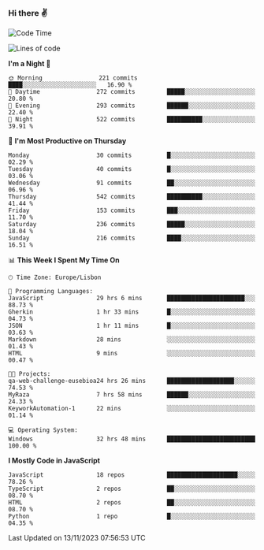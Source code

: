 ### Hi there :v:

<!--
**eusebioaddsilva/eusebioaddsilva** is a ✨ _special_ ✨ repository because its `README.md` (this file) appears on your GitHub profile.

<!--START_SECTION:waka-->
![Code Time](http://img.shields.io/badge/Code%20Time-90%20hrs%2041%20mins-blue)

![Lines of code](https://img.shields.io/badge/From%20Hello%20World%20I%27ve%20Written-3.5%20million%20lines%20of%20code-blue)

**I'm a Night 🦉** 

```text
🌞 Morning                221 commits         ████░░░░░░░░░░░░░░░░░░░░░   16.90 % 
🌆 Daytime                272 commits         █████░░░░░░░░░░░░░░░░░░░░   20.80 % 
🌃 Evening                293 commits         ██████░░░░░░░░░░░░░░░░░░░   22.40 % 
🌙 Night                  522 commits         ██████████░░░░░░░░░░░░░░░   39.91 % 
```
📅 **I'm Most Productive on Thursday** 

```text
Monday                   30 commits          █░░░░░░░░░░░░░░░░░░░░░░░░   02.29 % 
Tuesday                  40 commits          █░░░░░░░░░░░░░░░░░░░░░░░░   03.06 % 
Wednesday                91 commits          ██░░░░░░░░░░░░░░░░░░░░░░░   06.96 % 
Thursday                 542 commits         ██████████░░░░░░░░░░░░░░░   41.44 % 
Friday                   153 commits         ███░░░░░░░░░░░░░░░░░░░░░░   11.70 % 
Saturday                 236 commits         █████░░░░░░░░░░░░░░░░░░░░   18.04 % 
Sunday                   216 commits         ████░░░░░░░░░░░░░░░░░░░░░   16.51 % 
```


📊 **This Week I Spent My Time On** 

```text
🕑︎ Time Zone: Europe/Lisbon

💬 Programming Languages: 
JavaScript               29 hrs 6 mins       ██████████████████████░░░   88.73 % 
Gherkin                  1 hr 33 mins        █░░░░░░░░░░░░░░░░░░░░░░░░   04.73 % 
JSON                     1 hr 11 mins        █░░░░░░░░░░░░░░░░░░░░░░░░   03.63 % 
Markdown                 28 mins             ░░░░░░░░░░░░░░░░░░░░░░░░░   01.43 % 
HTML                     9 mins              ░░░░░░░░░░░░░░░░░░░░░░░░░   00.47 % 

🐱‍💻 Projects: 
qa-web-challenge-eusebioa24 hrs 26 mins      ███████████████████░░░░░░   74.53 % 
MyRaza                   7 hrs 58 mins       ██████░░░░░░░░░░░░░░░░░░░   24.33 % 
KeyworkAutomation-1      22 mins             ░░░░░░░░░░░░░░░░░░░░░░░░░   01.14 % 

💻 Operating System: 
Windows                  32 hrs 48 mins      █████████████████████████   100.00 % 
```

**I Mostly Code in JavaScript** 

```text
JavaScript               18 repos            ████████████████████░░░░░   78.26 % 
TypeScript               2 repos             ██░░░░░░░░░░░░░░░░░░░░░░░   08.70 % 
HTML                     2 repos             ██░░░░░░░░░░░░░░░░░░░░░░░   08.70 % 
Python                   1 repo              █░░░░░░░░░░░░░░░░░░░░░░░░   04.35 % 
```




 Last Updated on 13/11/2023 07:56:53 UTC
<!--END_SECTION:waka-->
